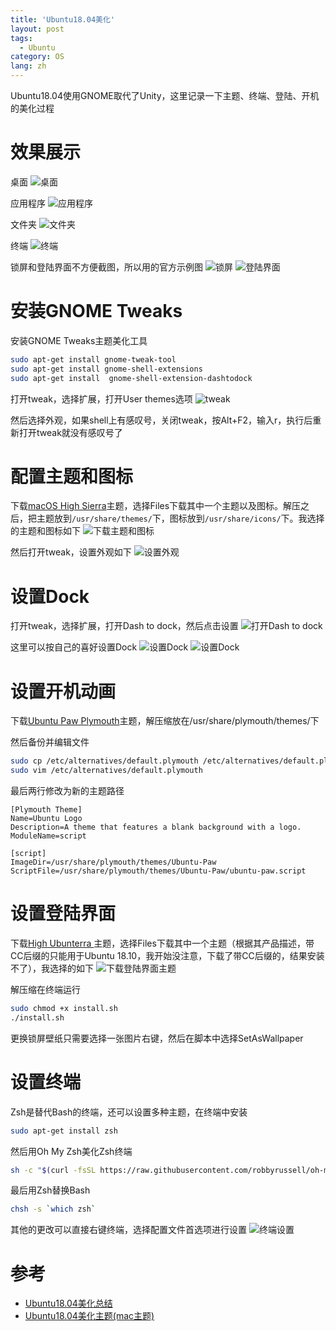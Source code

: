 ```yaml
---
title: 'Ubuntu18.04美化'
layout: post
tags:
  - Ubuntu
category: OS
lang: zh
---
```


Ubuntu18.04使用GNOME取代了Unity，这里记录一下主题、终端、登陆、开机的美化过程

<!-- more -->

# 效果展示

桌面
![桌面](https://img-blog.csdnimg.cn/20190331145006906.png?x-oss-process=image/watermark,type_ZmFuZ3poZW5naGVpdGk,shadow_10,text_aHR0cHM6Ly9ibG9nLmNzZG4ubmV0L1doaXRlX0lkaW90,size_16,color_FFFFFF,t_70)

应用程序
![应用程序](https://img-blog.csdnimg.cn/20190331145106482.png?x-oss-process=image/watermark,type_ZmFuZ3poZW5naGVpdGk,shadow_10,text_aHR0cHM6Ly9ibG9nLmNzZG4ubmV0L1doaXRlX0lkaW90,size_16,color_FFFFFF,t_70)

文件夹
![文件夹](https://img-blog.csdnimg.cn/20190331145147903.png?x-oss-process=image/watermark,type_ZmFuZ3poZW5naGVpdGk,shadow_10,text_aHR0cHM6Ly9ibG9nLmNzZG4ubmV0L1doaXRlX0lkaW90,size_16,color_FFFFFF,t_70)

终端
![终端](https://img-blog.csdnimg.cn/2019033114545896.png?x-oss-process=image/watermark,type_ZmFuZ3poZW5naGVpdGk,shadow_10,text_aHR0cHM6Ly9ibG9nLmNzZG4ubmV0L1doaXRlX0lkaW90,size_16,color_FFFFFF,t_70)

锁屏和登陆界面不方便截图，所以用的官方示例图
![锁屏](https://img-blog.csdnimg.cn/20190331150125594.png?x-oss-process=image/watermark,type_ZmFuZ3poZW5naGVpdGk,shadow_10,text_aHR0cHM6Ly9ibG9nLmNzZG4ubmV0L1doaXRlX0lkaW90,size_16,color_FFFFFF,t_70)
![登陆界面](https://img-blog.csdnimg.cn/20190331150133428.png?x-oss-process=image/watermark,type_ZmFuZ3poZW5naGVpdGk,shadow_10,text_aHR0cHM6Ly9ibG9nLmNzZG4ubmV0L1doaXRlX0lkaW90,size_16,color_FFFFFF,t_70)

# 安装GNOME Tweaks

安装GNOME Tweaks主题美化工具
```bash
sudo apt-get install gnome-tweak-tool
sudo apt-get install gnome-shell-extensions
sudo apt-get install  gnome-shell-extension-dashtodock
```

打开tweak，选择扩展，打开User themes选项
![tweak](https://img-blog.csdnimg.cn/20190331155100564.png?x-oss-process=image/watermark,type_ZmFuZ3poZW5naGVpdGk,shadow_10,text_aHR0cHM6Ly9ibG9nLmNzZG4ubmV0L1doaXRlX0lkaW90,size_16,color_FFFFFF,t_70)

然后选择外观，如果shell上有感叹号，关闭tweak，按Alt+F2，输入r，执行后重新打开tweak就没有感叹号了

# 配置主题和图标

下载[macOS High Sierra](https://www.gnome-look.org/s/Gnome/p/1013714/)主题，选择Files下载其中一个主题以及图标。解压之后，把主题放到`/usr/share/themes/`下，图标放到`/usr/share/icons/`下。我选择的主题和图标如下
![下载主题和图标](https://img-blog.csdnimg.cn/20190331161201775.png?x-oss-process=image/watermark,type_ZmFuZ3poZW5naGVpdGk,shadow_10,text_aHR0cHM6Ly9ibG9nLmNzZG4ubmV0L1doaXRlX0lkaW90,size_16,color_FFFFFF,t_70)

然后打开tweak，设置外观如下
![设置外观](https://img-blog.csdnimg.cn/20190331161534859.png?x-oss-process=image/watermark,type_ZmFuZ3poZW5naGVpdGk,shadow_10,text_aHR0cHM6Ly9ibG9nLmNzZG4ubmV0L1doaXRlX0lkaW90,size_16,color_FFFFFF,t_70)

# 设置Dock

打开tweak，选择扩展，打开Dash to dock，然后点击设置
![打开Dash to dock](https://img-blog.csdnimg.cn/20190331161935618.png?x-oss-process=image/watermark,type_ZmFuZ3poZW5naGVpdGk,shadow_10,text_aHR0cHM6Ly9ibG9nLmNzZG4ubmV0L1doaXRlX0lkaW90,size_16,color_FFFFFF,t_70)

这里可以按自己的喜好设置Dock
![设置Dock](https://img-blog.csdnimg.cn/20190331162146689.png?x-oss-process=image/watermark,type_ZmFuZ3poZW5naGVpdGk,shadow_10,text_aHR0cHM6Ly9ibG9nLmNzZG4ubmV0L1doaXRlX0lkaW90,size_16,color_FFFFFF,t_70)
![设置Dock](https://img-blog.csdnimg.cn/20190331162205229.png?x-oss-process=image/watermark,type_ZmFuZ3poZW5naGVpdGk,shadow_10,text_aHR0cHM6Ly9ibG9nLmNzZG4ubmV0L1doaXRlX0lkaW90,size_16,color_FFFFFF,t_70)

# 设置开机动画

下载[Ubuntu Paw Plymouth](https://www.opendesktop.org/p/1154790/)主题，解压缩放在/usr/share/plymouth/themes/下

然后备份并编辑文件
```bash
sudo cp /etc/alternatives/default.plymouth /etc/alternatives/default.plymouth.bak
sudo vim /etc/alternatives/default.plymouth
```

最后两行修改为新的主题路径
```shell
[Plymouth Theme]
Name=Ubuntu Logo
Description=A theme that features a blank background with a logo.
ModuleName=script

[script]
ImageDir=/usr/share/plymouth/themes/Ubuntu-Paw
ScriptFile=/usr/share/plymouth/themes/Ubuntu-Paw/ubuntu-paw.script
```

# 设置登陆界面

下载[High Ubunterra ](https://www.opendesktop.org/s/Gnome/p/1207015/)主题，选择Files下载其中一个主题（根据其产品描述，带CC后缀的只能用于Ubuntu 18.10，我开始没注意，下载了带CC后缀的，结果安装不了），我选择的如下
![下载登陆界面主题](https://img-blog.csdnimg.cn/20190331163728236.png?x-oss-process=image/watermark,type_ZmFuZ3poZW5naGVpdGk,shadow_10,text_aHR0cHM6Ly9ibG9nLmNzZG4ubmV0L1doaXRlX0lkaW90,size_16,color_FFFFFF,t_70)

解压缩在终端运行
```bash
sudo chmod +x install.sh
./install.sh
```

更换锁屏壁纸只需要选择一张图片右键，然后在脚本中选择SetAsWallpaper

# 设置终端

Zsh是替代Bash的终端，还可以设置多种主题，在终端中安装
```bash
sudo apt-get install zsh
```

然后用Oh My Zsh美化Zsh终端
```bash
sh -c "$(curl -fsSL https://raw.githubusercontent.com/robbyrussell/oh-my-zsh/master/tools/install.sh)"
```

最后用Zsh替换Bash
```bash
chsh -s `which zsh`
```

其他的更改可以直接右键终端，选择配置文件首选项进行设置
![终端设置](https://img-blog.csdnimg.cn/20190331165313337.png?x-oss-process=image/watermark,type_ZmFuZ3poZW5naGVpdGk,shadow_10,text_aHR0cHM6Ly9ibG9nLmNzZG4ubmV0L1doaXRlX0lkaW90,size_16,color_FFFFFF,t_70)

# 参考
* [Ubuntu18.04美化总结](https://www.jianshu.com/p/6ef16e3b0a3e)
* [Ubuntu18.04美化主题(mac主题)](https://blog.csdn.net/lishanleilixin/article/details/80453565)